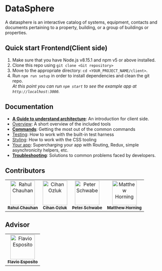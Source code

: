 # DataSphere

A datasphere is an interactive catalog of systems, equipment, contacts and documents pertaining to a property, building, or a group of buildings or properties.

## Quick start Frontend(Client side)

1.  Make sure that you have Node.js v8.15.1 and npm v5 or above installed.
2.  Clone this repo using `git clone <Git repository>`
3.  Move to the appropriate directory: `cd <YOUR_PROJECT_NAME/client>`.<br />
4.  Run `npm run setup` in order to install dependencies and clean the git repo.<br />
    _At this point you can run `npm start` to see the example app at `http://localhost:3000`._

## Documentation

- [**A Guide to understand architecture**](client/docs/general/introduction.md): An introduction for client side.
- [Overview](client/docs/general): A short overview of the included tools
- [**Commands**](client/docs/general/commands.md): Getting the most out of the common commands
- [Testing](client/docs/testing): How to work with the built-in test harness
- [Styling](client/docs/css): How to work with the CSS tooling
- [Your app](client/docs/js): Supercharging your app with Routing, Redux, simple
  asynchronicity helpers, etc.
- [**Troubleshooting**](client/docs/general/gotchas.md): Solutions to common problems faced by developers.

## Contributors

<!-- ALL-CONTRIBUTORS-LIST:START - Do not remove or modify this section -->
<!-- prettier-ignore -->
<table><tr><td align="center"><a href="https://cs.slu.edu"><img src="https://avatars.githubusercontent.com/u/22396042?v=4" width="80px;" alt="Rahul Chauhan"/><br /><sub><b>Rahul Chauhan</b></sub></a></td><td align="center"><a href="https://cs.slu.edu"><img src="https://www.gravatar.com/avatar/205e460b479e2e5b48aec07710c08d50?f=y" width="80px;" alt="Cihan Ozluk"/><br /><sub><b>Cihan Ozluk</b></sub></a></td><td align="center"><a href="https://cs.slu.edu"><img src="https://www.gravatar.com/avatar/205e460b479e2e5b48aec07710c08d50?f=y" width="80px;" alt="Peter Schwabe"/><br /><sub><b>Peter Schwabe</b></sub></a></td><td align="center"><a href="https://cs.slu.edu"><img src="https://www.gravatar.com/avatar/205e460b479e2e5b48aec07710c08d50?f=y" width="80px;" alt="Matthew Horning"/><br /><sub><b>Matthew Horning</b></sub></a></td></tr></table>

<!-- ALL-CONTRIBUTORS-LIST:END -->

## Advisor

<!-- ALL-Advior-LIST:START - Do not remove or modify this section -->
<!-- prettier-ignore -->
<table><tr><td align="center"><a href="https://cs.slu.edu"><img src="https://cs.slu.edu/~esposito/images/flavio-pic.png" width="80px;" alt="Flavio Esposito"/><br /><sub><b>Flavio Esposito</b></sub></a></td></tr></table>
